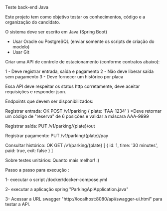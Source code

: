 Teste back-end Java

Este projeto tem como objetivo testar os conhecimentos, código e a organização do candidato.

O sistema deve ser escrito em Java (Spring Boot)

 - Usar Oracle ou PostgreSQL (enviar somente os scripts de criação do modelo) 
 - Usar Git

Criar uma API de controle de estacionamento (conforme contratos abaixo):

1 - Deve registrar entrada, saída e pagamento
2 - Não deve liberar saída sem pagamento
3 - Deve fornecer um histórico por placa

Essa API deve respeitar os status http corretamente, deve aceitar requisições e responder json.

Endpoints que devem ser disponibilizados:

Registrar entrada: OK
POST /v1/parking
{ plate: 'FAA-1234' }
*Deve retornar um código de "reserva" de 6 posições e validar a máscara AAA-9999

Registrar saída:
PUT /v1/parking/{plate}/out

Registrar pagamento:
PUT /v1/parking/{plate}/pay

Consultar histórico: OK
GET /v1/parking/{plate}
[
  { id: 1, time: '30 minutes', paid: true, exit: false }
]

Sobre testes unitários:
Quanto mais melhor! :)




Passo a passo para execução : 

1- executar o script /docker/docker-compose.yml

2- executar a aplicação spring "ParkingApiApplication.java"

3- Acessar a URL swagger "http://localhost:8080/api/swagger-ui.html" para testar a API.

    

